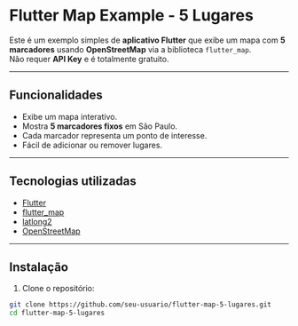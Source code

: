 # Flutter Map Example - 5 Lugares

Este é um exemplo simples de **aplicativo Flutter** que exibe um mapa com **5 marcadores** usando **OpenStreetMap** via a biblioteca `flutter_map`.  
Não requer **API Key** e é totalmente gratuito.

---

## Funcionalidades

- Exibe um mapa interativo.
- Mostra **5 marcadores fixos** em São Paulo.
- Cada marcador representa um ponto de interesse.
- Fácil de adicionar ou remover lugares.

---

## Tecnologias utilizadas

- [Flutter](https://flutter.dev/)
- [flutter_map](https://pub.dev/packages/flutter_map)
- [latlong2](https://pub.dev/packages/latlong2)
- [OpenStreetMap](https://www.openstreetmap.org/)

---

## Instalação

1. Clone o repositório:

```bash
git clone https://github.com/seu-usuario/flutter-map-5-lugares.git
cd flutter-map-5-lugares
